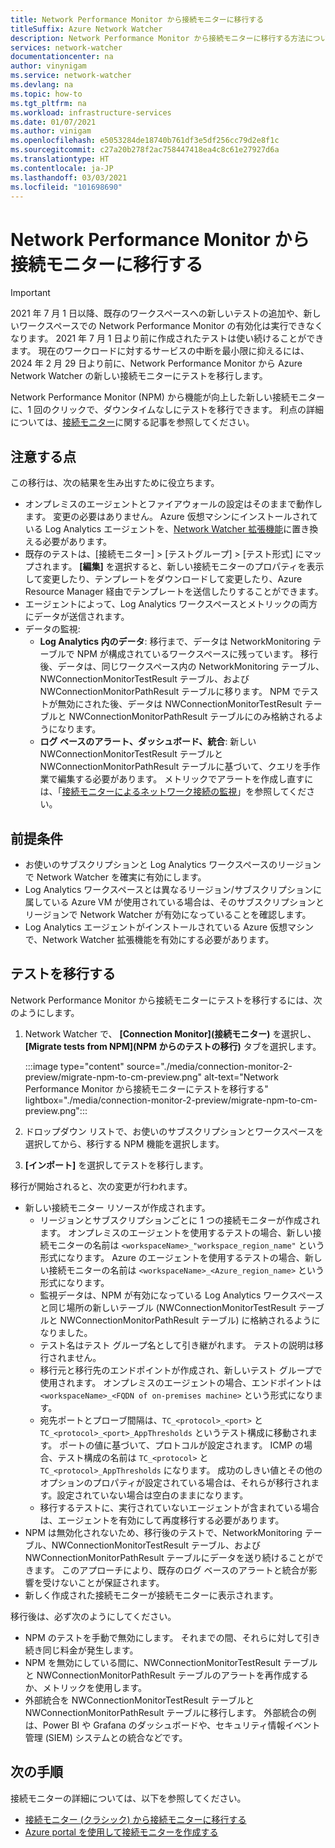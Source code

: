 ```yaml
---
title: Network Performance Monitor から接続モニターに移行する
titleSuffix: Azure Network Watcher
description: Network Performance Monitor から接続モニターに移行する方法について説明します。
services: network-watcher
documentationcenter: na
author: vinynigam
ms.service: network-watcher
ms.devlang: na
ms.topic: how-to
ms.tgt_pltfrm: na
ms.workload: infrastructure-services
ms.date: 01/07/2021
ms.author: vinigam
ms.openlocfilehash: e5053284de18740b761df3e5df256cc79d2e8f1c
ms.sourcegitcommit: c27a20b278f2ac758447418ea4c8c61e27927d6a
ms.translationtype: HT
ms.contentlocale: ja-JP
ms.lasthandoff: 03/03/2021
ms.locfileid: "101698690"
---
```

# <a name="migrate-to-connection-monitor-from-network-performance-monitor"></a>Network Performance Monitor から接続モニターに移行する

> [!IMPORTANT]
> 2021 年 7 月 1 日以降、既存のワークスペースへの新しいテストの追加や、新しいワークスペースでの Network Performance Monitor の有効化は実行できなくなります。 2021 年 7 月 1 日より前に作成されたテストは使い続けることができます。 現在のワークロードに対するサービスの中断を最小限に抑えるには、2024 年 2 月 29 日より前に、Network Performance Monitor から Azure Network Watcher の新しい接続モニターにテストを移行します。

Network Performance Monitor (NPM) から機能が向上した新しい接続モニターに、1 回のクリックで、ダウンタイムなしにテストを移行できます。 利点の詳細については、[接続モニター](./connection-monitor-overview.md)に関する記事を参照してください。


## <a name="key-points-to-note"></a>注意する点

この移行は、次の結果を生み出すために役立ちます。

* オンプレミスのエージェントとファイアウォールの設定はそのままで動作します。 変更の必要はありません。 Azure 仮想マシンにインストールされている Log Analytics エージェントを、[Network Watcher 拡張機能](https://docs.microsoft.com/azure/virtual-machines/extensions/network-watcher-windows)に置き換える必要があります。
* 既存のテストは、[接続モニター] > [テストグループ] > [テスト形式] にマップされます。 **[編集]** を選択すると、新しい接続モニターのプロパティを表示して変更したり、テンプレートをダウンロードして変更したり、Azure Resource Manager 経由でテンプレートを送信したりすることができます。
* エージェントによって、Log Analytics ワークスペースとメトリックの両方にデータが送信されます。
* データの監視:
   * **Log Analytics 内のデータ**: 移行まで、データは NetworkMonitoring テーブルで NPM が構成されているワークスペースに残っています。 移行後、データは、同じワークスペース内の NetworkMonitoring テーブル、NWConnectionMonitorTestResult テーブル、および NWConnectionMonitorPathResult テーブルに移ります。 NPM でテストが無効にされた後、データは NWConnectionMonitorTestResult テーブルと NWConnectionMonitorPathResult テーブルにのみ格納されるようになります。
   * **ログ ベースのアラート、ダッシュボード、統合**: 新しい NWConnectionMonitorTestResult テーブルと NWConnectionMonitorPathResult テーブルに基づいて、クエリを手作業で編集する必要があります。 メトリックでアラートを作成し直すには、「[接続モニターによるネットワーク接続の監視](./connection-monitor-overview.md#metrics-in-azure-monitor)」を参照してください。
    
## <a name="prerequisites"></a>前提条件

* お使いのサブスクリプションと Log Analytics ワークスペースのリージョンで Network Watcher を確実に有効にします。 
* Log Analytics ワークスペースとは異なるリージョン/サブスクリプションに属している Azure VM が使用されている場合は、そのサブスクリプションとリージョンで Network Watcher が有効になっていることを確認します。   
* Log Analytics エージェントがインストールされている Azure 仮想マシンで、Network Watcher 拡張機能を有効にする必要があります。

## <a name="migrate-the-tests"></a>テストを移行する

Network Performance Monitor から接続モニターにテストを移行するには、次のようにします。

1. Network Watcher で、 **[Connection Monitor]\(接続モニター\)** を選択し、 **[Migrate tests from NPM]\(NPM からのテストの移行\)** タブを選択します。 

    :::image type="content" source="./media/connection-monitor-2-preview/migrate-npm-to-cm-preview.png" alt-text="Network Performance Monitor から接続モニターにテストを移行する" lightbox="./media/connection-monitor-2-preview/migrate-npm-to-cm-preview.png":::
    
1. ドロップダウン リストで、お使いのサブスクリプションとワークスペースを選択してから、移行する NPM 機能を選択します。 
1. **[インポート]** を選択してテストを移行します。

移行が開始されると、次の変更が行われます。 
* 新しい接続モニター リソースが作成されます。
   * リージョンとサブスクリプションごとに 1 つの接続モニターが作成されます。 オンプレミスのエージェントを使用するテストの場合、新しい接続モニターの名前は `<workspaceName>_"workspace_region_name"` という形式になります。 Azure のエージェントを使用するテストの場合、新しい接続モニターの名前は `<workspaceName>_<Azure_region_name>` という形式になります。
   * 監視データは、NPM が有効になっている Log Analytics ワークスペースと同じ場所の新しいテーブル (NWConnectionMonitorTestResult テーブルと NWConnectionMonitorPathResult テーブル) に格納されるようになりました。 
   * テスト名はテスト グループ名として引き継がれます。 テストの説明は移行されません。
   * 移行元と移行先のエンドポイントが作成され、新しいテスト グループで使用されます。 オンプレミスのエージェントの場合、エンドポイントは `<workspaceName>_<FQDN of on-premises machine>` という形式になります。
   * 宛先ポートとプローブ間隔は、`TC_<protocol>_<port>` と `TC_<protocol>_<port>_AppThresholds` というテスト構成に移動されます。 ポートの値に基づいて、プロトコルが設定されます。 ICMP の場合、テスト構成の名前は `TC_<protocol>` と `TC_<protocol>_AppThresholds` になります。 成功のしきい値とその他のオプションのプロパティが設定されている場合は、それらが移行されます。設定されていない場合は空白のままになります。
   * 移行するテストに、実行されていないエージェントが含まれている場合は、エージェントを有効にして再度移行する必要があります。
* NPM は無効化されないため、移行後のテストで、NetworkMonitoring テーブル、NWConnectionMonitorTestResult テーブル、および NWConnectionMonitorPathResult テーブルにデータを送り続けることができます。 このアプローチにより、既存のログ ベースのアラートと統合が影響を受けないことが保証されます。
* 新しく作成された接続モニターが接続モニターに表示されます。

移行後は、必ず次のようにしてください。
* NPM のテストを手動で無効にします。 それまでの間、それらに対して引き続き同じ料金が発生します。 
* NPM を無効にしている間に、NWConnectionMonitorTestResult テーブルと NWConnectionMonitorPathResult テーブルのアラートを再作成するか、メトリックを使用します。 
* 外部統合を NWConnectionMonitorTestResult テーブルと NWConnectionMonitorPathResult テーブルに移行します。 外部統合の例は、Power BI や Grafana のダッシュボードや、セキュリティ情報イベント管理 (SIEM) システムとの統合などです。


## <a name="next-steps"></a>次の手順

接続モニターの詳細については、以下を参照してください。
* [接続モニター (クラシック) から接続モニターに移行する](./migrate-to-connection-monitor-from-connection-monitor-classic.md)
* [Azure portal を使用して接続モニターを作成する](./connection-monitor-create-using-portal.md)
